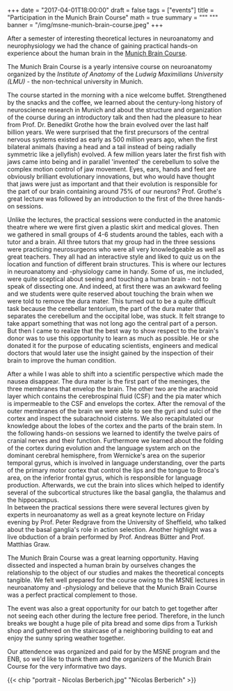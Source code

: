 +++
date = "2017-04-01T18:00:00"
draft = false
tags = ["events"]
title = "Participation in the Munich Brain Course"
math = true
summary = """
"""
banner = "/img/msne-munich-brain-course.jpeg"
+++

After a semester of interesting theoretical lectures in neuroanatomy and neurophysiology we had the chance of gaining practical hands-on experience about the human brain in the [Munich Brain Course](https://www.intensivkurs-neuroanatomie.de/). 


The Munich Brain Course is a yearly intensive course on neuroanatomy organized by the  *Institute of Anatomy* of the *Ludwig Maximilians University (LMU)* - the non-technical university in Munich. 

The course started in the morning with a nice welcome buffet. Strengthened by the snacks and the coffee, we learned about the century-long history of neuroscience research in Munich and about the structure and organization of the course during an introductory talk and then had the pleasure to hear from Prof. Dr. Benedikt Grothe how the brain evolved over the last half billion years. We were surprised that the first precursors of the central nervous systems existed as early as 500 million years ago, when the first bilateral animals (having a head and a tail instead of being radially symmetric like a jellyfish) evolved. A few million years later the first fish with jaws came into being and in parallel 'invented' the cerebellum to solve the complex motion control of jaw movement. Eyes, ears, hands and feet are obviously brilliant evolutionary innovations, but who would have thought that jaws were just as important and that their evolution is responsible for the part of our brain containing around 75% of our neurons? 
Prof. Grothe's great lecture was followed by an introduction to the first of the three hands-on sessions.

Unlike the lectures, the practical sessions were conducted in the anatomic theatre where we were first given a plastic skirt and medical gloves. Then we gathered in small groups of 4-6 students around the tables, each with a tutor and a brain.  All three tutors that my group had in the three sessions were practicing neurosurgeons who were all very knowledgeable as well as great teachers. They all had an interactive style and liked to quiz us on the location and function of different brain structures. This is where our lectures in neuroanatomy and -physiology came in handy. 
Some of us, me included, were quite sceptical about seeing and touching  a human brain - not to speak of dissecting one. And indeed, at first there was an awkward feeling and we students were quite reserved about touching the brain when we were told to remove the dura mater. This turned out to be a quite difficult task because the cerebellar tentorium, the part of the dura mater that separates the cerebellum and the occipital lobe, was stuck. It felt strange to take appart something that was not long ago the central part of a person. But then I came to realize that the best way to show respect to the brain's donor was to use this opportunity to learn as much as possible. He or she donated it for the purpose of educating scientists, engineers and medical doctors that would later use the insight gained by the inspection of their brain to improve the human condition. 

After a while I was able to shift into a scientific perspective which made the nausea disappear. 
The dura mater is the first part of the meninges, the three membranes that envelop the brain. The other two are the arachnoid layer which contains the cerebrospinal fluid (CSF) and the pia mater which is impermeable to the CSF and envelops the cortex. After the removal of the outer membranes of the brain we were able to see the gyri and sulci of the cortex and inspect the subarachnoid cisterns. We also recapitulated our knowledge about the lobes of the cortex and the parts of the brain stem. 
In the following hands-on sessions we learned to identify the twelve pairs of cranial nerves and their function. Furthermore we learned about the folding of the cortex during evolution and the language system arch on the dominant cerebral hemisphere, from Wernicke's area on the superior temporal gyrus, which is involved in language understanding, over the parts of the primary motor cortex that control the lips and the tongue to Broca's area, on the inferior frontal gyrus, which is responsible for language production. 
Afterwards, we cut the brain into slices which helped to identify several of the subcortical structures like the basal ganglia, the thalamus and the hippocampus.  
In between the practical sessions there were several lectures given by experts in neuroanatomy as well as a great keynote lecture on Friday evening by Prof. Peter Redgrave from the University of Sheffield, who talked about the basal ganglia's role in action selection. Another highlight was a live obduction of a brain performed by Prof. Andreas Bütter and Prof. Matthias Graw. 


The Munich Brain Course was a great learning opportunity. Having dissected and inspected a human brain by ourselves changes the relationship to the object of our studies and makes the theoretical concepts tangible. We felt well prepared for the course owing to the MSNE lectures in neuroanatomy and -physiology and believe that the Munich Brain Course was a perfect practical complement to those. 


The event was also a great opportunity for our batch to get together after not seeing each other during the lecture free period. Therefore, in the lunch breaks we bought a huge pile of pita bread and some dips from a Turkish shop and gathered on the staircase of a neighboring building to eat and enjoy the sunny spring weather together. 


Our attendence was organized and paid for by the MSNE program and the ENB, so we'd like to thank them and the organizers of the Munich Brain Course for the very informative two days. 

{{< chip "portrait - Nicolas Berberich.jpg" "Nicolas Berberich" >}}